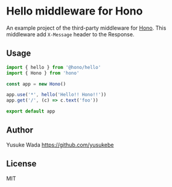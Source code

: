 # Hello middleware for Hono

An example project of the third-party middleware for [Hono](https://github.com/honojs/hono).
This middleware add `X-Message` header to the Response.

## Usage

```ts
import { hello } from '@hono/hello'
import { Hono } from 'hono'

const app = new Hono()

app.use('*', hello('Hello!! Hono!!'))
app.get('/', (c) => c.text('foo'))

export default app
```

## Author

Yusuke Wada <https://github.com/yusukebe>

## License

MIT
